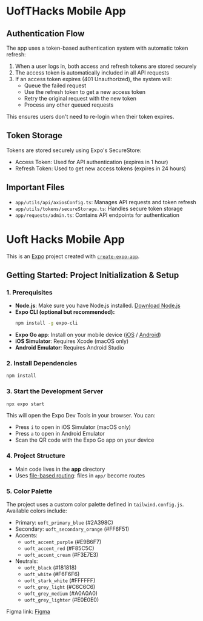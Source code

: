 # UofTHacks Mobile App

## Authentication Flow

The app uses a token-based authentication system with automatic token refresh:

1. When a user logs in, both access and refresh tokens are stored securely
2. The access token is automatically included in all API requests
3. If an access token expires (401 Unauthorized), the system will:
   - Queue the failed request
   - Use the refresh token to get a new access token
   - Retry the original request with the new token
   - Process any other queued requests

This ensures users don't need to re-login when their token expires.

## Token Storage

Tokens are stored securely using Expo's SecureStore:
- Access Token: Used for API authentication (expires in 1 hour)
- Refresh Token: Used to get new access tokens (expires in 24 hours)

## Important Files

- `app/utils/api/axiosConfig.ts`: Manages API requests and token refresh
- `app/utils/tokens/secureStorage.ts`: Handles secure token storage
- `app/requests/admin.ts`: Contains API endpoints for authentication

# Uoft Hacks Mobile App

This is an [Expo](https://expo.dev) project created with [`create-expo-app`](https://www.npmjs.com/package/create-expo-app).

## Getting Started: Project Initialization & Setup

### 1. Prerequisites
- **Node.js**: Make sure you have Node.js installed. [Download Node.js](https://nodejs.org/)
- **Expo CLI (optional but recommended):**
  ```bash
  npm install -g expo-cli
  ```
- **Expo Go app**: Install on your mobile device ([iOS](https://apps.apple.com/app/expo-go/id982107779) / [Android](https://play.google.com/store/apps/details?id=host.exp.exponent))
- **iOS Simulator**: Requires Xcode (macOS only)
- **Android Emulator**: Requires Android Studio

### 2. Install Dependencies
```bash
npm install
```

### 3. Start the Development Server
```bash
npx expo start
```
This will open the Expo Dev Tools in your browser. You can:
- Press `i` to open in iOS Simulator (macOS only)
- Press `a` to open in Android Emulator
- Scan the QR code with the Expo Go app on your device

### 4. Project Structure
- Main code lives in the **app** directory
- Uses [file-based routing](https://docs.expo.dev/router/introduction/): files in `app/` become routes

### 5. Color Palette
The project uses a custom color palette defined in `tailwind.config.js`. Available colors include:
- Primary: `uoft_primary_blue` (#2A398C)
- Secondary: `uoft_secondary_orange` (#FF6F51)
- Accents: 
  - `uoft_accent_purple` (#E9B6F7)
  - `uoft_accent_red` (#F85C5C)
  - `uoft_accent_cream` (#F3E7E3)
- Neutrals:
  - `uoft_black` (#181818)
  - `uoft_white` (#F6F6F6)
  - `uoft_stark_white` (#FFFFFF)
  - `uoft_grey_light` (#C6C6C6)
  - `uoft_grey_medium` (#A0A0A0)
  - `uoft_grey_lighter` (#E0E0E0)

Figma link: [Figma](https://www.figma.com/design/JAjBHJM4XPAmJBVFqFRMdb/admin-portal?node-id=153-2066&t=nNqdgXeCxlmdAdlw-1)